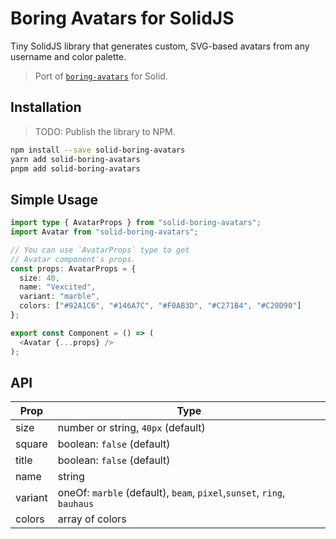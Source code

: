 # Boring Avatars for SolidJS

Tiny SolidJS library that generates custom, SVG-based avatars from any username and color palette.

> Port of [`boring-avatars`](https://github.com/boringdesigners/boring-avatars) for Solid.

## Installation

> TODO: Publish the library to NPM.

```bash
npm install --save solid-boring-avatars
yarn add solid-boring-avatars
pnpm add solid-boring-avatars
```

## Simple Usage

```typescript
import type { AvatarProps } from "solid-boring-avatars";
import Avatar from "solid-boring-avatars";

// You can use `AvatarProps` type to get
// Avatar component's props.
const props: AvatarProps = {
  size: 40,
  name: "Vexcited",
  variant: "marble",
  colors: ["#92A1C6", "#146A7C", "#F0AB3D", "#C271B4", "#C20D90"]
};

export const Component = () => (
  <Avatar {...props} />
);
```

## API

| Prop    | Type                                                         |
| ------- | ------------------------------------------------------------ |
| size    | number or string, `40px` (default)                           |
| square  | boolean: `false` (default)                                   |
| title   | boolean: `false` (default)                                   |
| name    | string                                                       |
| variant | oneOf: `marble` (default), `beam`, `pixel`,`sunset`, `ring`, `bauhaus` |
| colors  | array of colors                                              |

